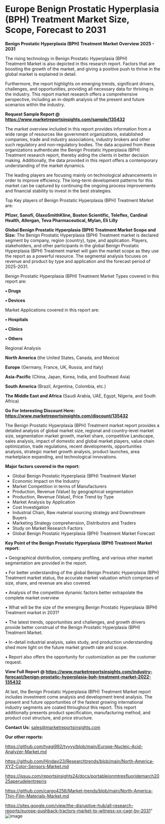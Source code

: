 # Europe Benign Prostatic Hyperplasia (BPH) Treatment Market Size, Scope, Forecast to 2031

<Strong> Benign Prostatic Hyperplasia (BPH) Treatment Market Overview 2025 - 2031</strong>

The rising technology in Benign Prostatic Hyperplasia (BPH) Treatment Market is also depicted in this research report. Factors that are boosting the growth of the market, and giving a positive push to thrive in the global market is explained in detail.

Furthermore, the report highlights on emerging trends, significant drivers, challenges, and opportunities, providing all necessary data for thriving in the industry. This report market research offers a comprehensive perspective, including an in-depth analysis of the present and future scenarios within the industry.

<strong>Request Sample Report @ <a href=https://www.marketreportsinsights.com/sample/135432>https://www.marketreportsinsights.com/sample/135432</a></strong>

The market overview included in this report provides information from a wide range of resources like government organizations, established companies, trade and industry associations, industry brokers and other such regulatory and non-regulatory bodies. The data acquired from these organizations authenticate the Benign Prostatic Hyperplasia (BPH) Treatment research report, thereby aiding the clients in better decision making. Additionally, the data provided in this report offers a contemporary understanding of the market dynamics.

The leading players are focusing mainly on technological advancements in order to improve efficiency. The long-term development patterns for this market can be captured by continuing the ongoing process improvements and financial stability to invest in the best strategies.

Top Key players of Benign Prostatic Hyperplasia (BPH) Treatment Market are:

<strong>Pfizer, Sanofi, GlaxoSmithKline, Boston Scientific, Teleflex, Cardinal Health, Allergan, Teva Pharmaceutical, Mylan, Eli Lilly</strong>

<strong><b>Global Benign Prostatic Hyperplasia (BPH) Treatment Market Scope and Size:</b></strong>
The Benign Prostatic Hyperplasia (BPH) Treatment market is declared segment by company, region (country), type, and application. Players, stakeholders, and other participants in the global Benign Prostatic Hyperplasia (BPH) Treatment market will gain the market scope as they use the report as a powerful resource. The segmental analysis focuses on revenue and product by type and application and the forecast period of 2025-2031.

Benign Prostatic Hyperplasia (BPH) Treatment Market Types covered in this report are:

<strong>• Drugs

• Devices</strong>

Market Applications covered in this report are:

<strong>• Hospitals

• Clinics

• Others</strong> 

Regional Analysis

<strong>North America</strong> (the United States, Canada, and Mexico)

<strong>Europe</strong> (Germany, France, UK, Russia, and Italy)

<strong>Asia-Pacific</strong> (China, Japan, Korea, India, and Southeast Asia)

<strong>South America</strong> (Brazil, Argentina, Colombia, etc.)

<strong>The Middle East and Africa</strong> (Saudi Arabia, UAE, Egypt, Nigeria, and South Africa)

<strong>Go For Interesting Discount Here: <a href=https://www.marketreportsinsights.com/discount/135432>https://www.marketreportsinsights.com/discount/135432</a></strong>

The Benign Prostatic Hyperplasia (BPH) Treatment market report provides a detailed analysis of global market size, regional and country-level market size, segmentation market growth, market share, competitive Landscape, sales analysis, impact of domestic and global market players, value chain optimization, trade regulations, recent developments, opportunities analysis, strategic market growth analysis, product launches, area marketplace expanding, and technological innovations.

<strong><b>Major factors covered in the report:</b></strong>
<ul>
  <li>Global Benign Prostatic Hyperplasia (BPH) Treatment Market </li>
  <li>Economic Impact on the Industry</li>
  <li>Market Competition in terms of Manufacturers</li>
  <li>Production, Revenue (Value) by geographical segmentation</li>
  <li>Production, Revenue (Value), Price Trend by Type</li>
  <li>Market Analysis by Application</li>
  <li>Cost Investigation</li>
  <li>Industrial Chain, Raw material sourcing strategy and Downstream Buyers</li>
  <li>Marketing Strategy comprehension, Distributors and Traders</li>
  <li>Study on Market Research Factors</li>
  <li>Global Benign Prostatic Hyperplasia (BPH) Treatment Market Forecast</li>
</ul>

<strong><b>Key Point of the Benign Prostatic Hyperplasia (BPH) Treatment Market report:</b></strong>

• Geographical distribution, company profiling, and various other market segmentation are provided in the report.

• For better understanding of the global Benign Prostatic Hyperplasia (BPH) Treatment market status, the accurate market valuation which comprises of size, share, and revenue are also covered.

• Analysis of the competitive dynamic factors better extrapolate the complete market overview

• What will be the size of the emerging Benign Prostatic Hyperplasia (BPH) Treatment market in 2031?

• The latest trends, opportunities and challenges, and growth drivers provide better construal of the Benign Prostatic Hyperplasia (BPH) Treatment Market.

• In-detail industrial analysis, sales study, and production understanding shed more light on the future market growth rate and scope.

• Report also offers the opportunity for customization as per the customer request.

<strong><b>View Full Report @ <a href=https://www.marketreportsinsights.com/industry-forecast/benign-prostatic-hyperplasia-bph-treatment-market-2022-135432>https://www.marketreportsinsights.com/industry-forecast/benign-prostatic-hyperplasia-bph-treatment-market-2022-135432</a></b></strong>


At last, the Benign Prostatic Hyperplasia (BPH) Treatment Market report includes investment come analysis and development trend analysis. The present and future opportunities of the fastest growing international industry segments are coated throughout this report. This report additionally presents product specification, manufacturing method, and product cost structure, and price structure.

<strong>Contact Us:</strong>
sales@marketreportsinsights.com

<strong>Our other reports:</strong>

<a href=https://github.com/tyagi992/tyyyy/blob/main/Europe-Nucleic-Acid-Analyzer-Market.md>https://github.com/tyagi992/tyyyy/blob/main/Europe-Nucleic-Acid-Analyzer-Market.md</a>

<a href=https://github.com/Hindavi23/Researchtrends/blob/main/North-America-XYZ-Color-Sensors-Market.md>https://github.com/Hindavi23/Researchtrends/blob/main/North-America-XYZ-Color-Sensors-Market.md</a>

<a href=https://issuu.com/reportsinsights24/docs/portableionmtresfluoridemarch2025aperudelentrepris>https://issuu.com/reportsinsights24/docs/portableionmtresfluoridemarch2025aperudelentrepris</a>

<a href=https://github.com/cargo4256/Market-trends/blob/main/North-America-Thin-Film-Materials-Market.md>https://github.com/cargo4256/Market-trends/blob/main/North-America-Thin-Film-Materials-Market.md</a>

<a href=https://sites.google.com/view/the-disruptive-hub/all-research-reports/europe-pushback-tractors-market-to-witness-xx-cagr-by-2031>https://sites.google.com/view/the-disruptive-hub/all-research-reports/europe-pushback-tractors-market-to-witness-xx-cagr-by-2031</a>"
![image](https://github.com/user-attachments/assets/59642254-44e7-470f-971d-2a5079bc2074)
